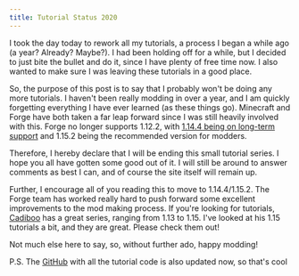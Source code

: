 ```yaml
---
title: Tutorial Status 2020
---
```


I took the day today to rework all my tutorials, a process I began a while ago (a year? Already? Maybe?). I had been holding off for a while, but I decided to just bite the bullet and do it, since I have plenty of free time now. I also wanted to make sure I was leaving these tutorials in a good place.

So, the purpose of this post is to say that I probably won't be doing any more tutorials. I haven't been really modding in over a year, and I am quickly forgetting everything I have ever learned (as these things go). Minecraft and Forge have both taken a far leap forward since I was still heavily involved with this. Forge no longer supports 1.12.2, with [1.14.4 being on long-term support](https://www.minecraftforge.net/forum/topic/79304-112114-and-lts-system/) and 1.15.2 being the recommended version for modders.

Therefore, I hereby declare that I will be ending this small tutorial series. I hope you all have gotten some good out of it. I will still be around to answer comments as best I can, and of course the site itself will remain up.

Further, I encourage all of you reading this to move to 1.14.4/1.15.2. The Forge team has worked really hard to push forward some excellent improvements to the mod making process. If you're looking for tutorials, [Cadiboo](https://cadiboo.github.io/tutorials/) has a great series, ranging from 1.13 to 1.15. I've looked at his 1.15 tutorials a bit, and they are great. Please check them out!

Not much else here to say, so, without further ado, happy modding!

P.S. The [GitHub](https://github.com/cubicoder/tutorialmod) with all the tutorial code is also updated now, so that's cool


